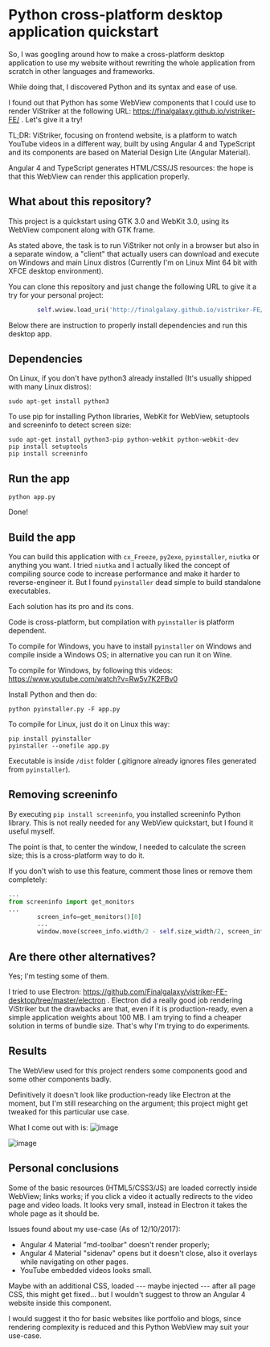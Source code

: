 # Python cross-platform desktop application quickstart
So, I was googling around how to make a cross-platform desktop application to use my website without rewriting the whole application from scratch in other languages and frameworks.

While doing that, I discovered Python and its syntax and ease of use.

I found out that Python has some WebView components that I could use to render ViStriker at the following URL: https://finalgalaxy.github.io/vistriker-FE/ . Let's give it a try!

TL;DR: ViStriker, focusing on frontend website, is a platform to watch YouTube videos in a different way, built by using Angular 4 and TypeScript and its components are based on Material Design Lite (Angular Material).

Angular 4 and TypeScript generates HTML/CSS/JS resources: the hope is that this WebView can render this application properly.

## What about this repository?
This project is a quickstart using GTK 3.0 and WebKit 3.0, using its WebView component along with GTK frame.

As stated above, the task is to run ViStriker not only in a browser but also in a separate window, a "client" that actually users can download and execute on Windows and main Linux distros (Currently I'm on Linux Mint 64 bit with XFCE desktop environment).

You can clone this repository and just change the following URL to give it a try for your personal project:
```python
        self.wview.load_uri('http://finalgalaxy.github.io/vistriker-FE/')
```
Below there are instruction to properly install dependencies and run this desktop app.

## Dependencies
On Linux, if you don't have python3 already installed (It's usually shipped with many Linux distros):
```
sudo apt-get install python3
```
To use pip for installing Python libraries, WebKit for WebView, setuptools and screeninfo to detect screen size:
```
sudo apt-get install python3-pip python-webkit python-webkit-dev
pip install setuptools
pip install screeninfo
```

## Run the app
```
python app.py
```
Done!

## Build the app
You can build this application with `cx_Freeze`, `py2exe`, `pyinstaller`, `niutka` or anything you want.
I tried `niutka` and I actually liked the concept of compiling source code to increase performance and make it harder to reverse-engineer it. But I found `pyinstaller` dead simple to build standalone executables.


Each solution has its pro and its cons.

Code is cross-platform, but compilation with `pyinstaller` is platform dependent.

To compile for Windows, you have to install `pyinstaller` on Windows and compile inside a Windows OS; in alternative you can run it on Wine.

To compile for Windows, by following this videos: https://www.youtube.com/watch?v=Rw5y7K2FBv0

Install Python and then do:
```
python pyinstaller.py -F app.py
```

To compile for Linux, just do it on Linux this way:
```
pip install pyinstaller
pyinstaller --onefile app.py
```
Executable is inside `/dist` folder (.gitignore already ignores files generated from `pyinstaller`).

## Removing screeninfo
By executing `pip install screeninfo`, you installed screeninfo Python library. This is not really needed for any WebView quickstart, but I found it useful myself.

The point is that, to center the window, I needed to calculate the screen size; this is a cross-platform way to do it.

If you don't wish to use this feature, comment those lines or remove them completely:
```python
...
from screeninfo import get_monitors
...
        screen_info=get_monitors()[0]
        ...
        window.move(screen_info.width/2 - self.size_width/2, screen_info.height - self.size_height/2) # Center window according to screen size and window size
```



## Are there other alternatives?
Yes; I'm testing some of them.

I tried to use Electron: https://github.com/Finalgalaxy/vistriker-FE-desktop/tree/master/electron . Electron did a really good job rendering ViStriker but the drawbacks are that, even if it is production-ready, even a simple application weights about 100 MB. I am trying to find a cheaper solution in terms of bundle size. That's why I'm trying to do experiments.

## Results
The WebView used for this project renders some components good and some other components badly.

Definitively it doesn't look like production-ready like Electron at the moment, but I'm still researching on the argument; this project might get tweaked for this particular use case.

What I come out with is:
![image](https://i.imgur.com/qXG9jW9.png)

![image](https://i.imgur.com/pjWdgM6.png)


## Personal conclusions
Some of the basic resources (HTML5/CSS3/JS) are loaded correctly inside WebView; links works; if you click a video it actually redirects to the video page and video loads. It looks very small, instead in Electron it takes the whole page as it should be.

Issues found about my use-case (As of 12/10/2017):
- Angular 4 Material "md-toolbar" doesn't render properly;
- Angular 4 Material "sidenav" opens but it doesn't close, also it overlays while navigating on other pages.
- YouTube embedded videos looks small.

Maybe with an additional CSS, loaded --- maybe injected --- after all page CSS, this might get fixed... but I wouldn't suggest to throw an Angular 4 website inside this component.

I would suggest it tho for basic websites like portfolio and blogs, since rendering complexity is reduced and this Python WebView may suit your use-case.
